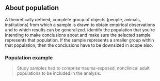## About population

A theoretically defined, complete group of objects (people, animals, institutions) from which a sample is drawn to obtain empirical observations and to which results can be generalized. identify the population that you're intending to make conclusions about and make sure the selected sample represents that population. If the sample represents a smaller group within that population, then the conclusions have to be downsized in scope also.

### Population example

> Study samples had to comprise trauma-exposed, nonclinical adult populations to be included in the analysis.

<!-- <div x-data="{ count: 5, string: $el.innerHTML, cursor: 'pointer' }" x-text="$truncate(string, { words: count, ellipsis: '] - show full citation' })" @click="count = undefined, cursor = 'default'" :class="{ 'cursor-default' : cursor === 'default', 'cursor-pointer text-right underline' : cursor !== 'default' }" class="text-xs">[Zalta, A. K., Tirone, V., Orlowska, D., Blais, R. K., Lofgreen, A., Klassen, B., Held, P., Stevens, N. R., Adkins, E., & Dent, A. L. (2021). Examining moderators of the relationship between social support and self-reported PTSD symptoms: A meta-analysis. Psychological Bulletin, 147(1), 33-54. https://doi.org/10.1037/bul0000316]</div> -->
